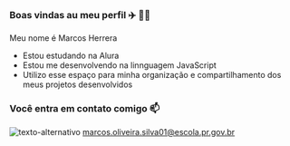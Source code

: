 ### Boas vindas au meu perfil ✈️ 🗼🗼

Meu nome é Marcos Herrera

- Estou estudando na Alura
- Estou me desenvolvendo na linnguagem JavaScript
- Utilizo esse espaço para minha organização e compartilhamento dos meus projetos desenvolvidos

### Você entra em contato comigo 📫
![texto-alternativo](link-da-imagem)
marcos.oliveira.silva01@escola.pr.gov.br
